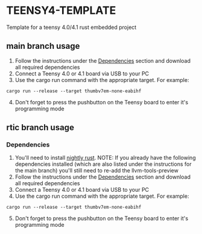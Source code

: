 # TEENSY4-TEMPLATE

Template for a teensy 4.0/4.1 rust embedded project

## main branch usage
1. Follow the instructions under the [Dependencies](https://github.com/mciantyre/teensy4-rs) section and download all required dependencies
2. Connect a Teensy 4.0 or 4.1 board via USB to your PC
3. Use the cargo run command with the appropriate target. For example:
```
cargo run --release --target thumbv7em-none-eabihf
```
4. Don't forget to press the pushbutton on the Teensy board to enter it's programming mode

## rtic branch usage
### Dependencies
1. You'll need to install [nightly rust](https://www.oreilly.com/library/view/rust-programming-by/9781788390637/e07dc768-de29-482e-804b-0274b4bef418.xhtml).
NOTE: If you already have the following dependencies installed (which are also listed under the instructions for the main branch) you'll still need to re-add the llvm-tools-preview
2. Follow the instructions under the [Dependencies](https://github.com/mciantyre/teensy4-rs) section and download all required dependencies
3. Connect a Teensy 4.0 or 4.1 board via USB to your PC
4. Use the cargo run command with the appropriate target. For example:
```
cargo run --release --target thumbv7em-none-eabihf
```
5. Don't forget to press the pushbutton on the Teensy board to enter it's programming mode
